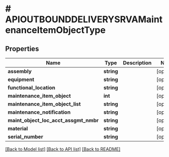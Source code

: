 # # APIOUTBOUNDDELIVERYSRVAMaintenanceItemObjectType

## Properties

Name | Type | Description | Notes
------------ | ------------- | ------------- | -------------
**assembly** | **string** |  | [optional]
**equipment** | **string** |  | [optional]
**functional_location** | **string** |  | [optional]
**maintenance_item_object** | **int** |  | [optional]
**maintenance_item_object_list** | **string** |  | [optional]
**maintenance_notification** | **string** |  | [optional]
**maint_object_loc_acct_assgmt_nmbr** | **string** |  | [optional]
**material** | **string** |  | [optional]
**serial_number** | **string** |  | [optional]

[[Back to Model list]](../../README.md#models) [[Back to API list]](../../README.md#endpoints) [[Back to README]](../../README.md)
